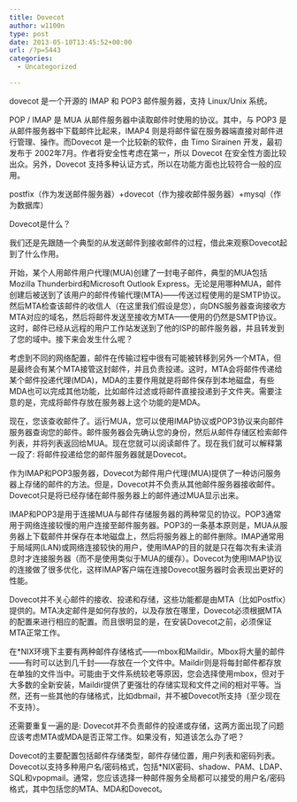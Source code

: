 ```yaml
---
title: Dovecot
author: w1100n
type: post
date: 2013-05-10T13:45:52+00:00
url: /?p=5443
categories:
  - Uncategorized

---
```

dovecot 是一个开源的 IMAP 和 POP3 邮件服务器，支持 Linux/Unix 系统。

POP / IMAP 是 MUA 从邮件服务器中读取邮件时使用的协议。其中，与 POP3 是从邮件服务器中下载邮件比起来，IMAP4 则是将邮件留在服务器端直接对邮件进行管理、操作。而Dovecot 是一个比较新的软件，由 Timo Sirainen 开发，最初发布于 2002年7月。作者将安全性考虑在第一，所以 Dovecot 在安全性方面比较出众。另外，Dovecot 支持多种认证方式，所以在功能方面也比较符合一般的应用。

postfix（作为发送邮件服务器）+dovecot（作为接收邮件服务器）+mysql（作为数据库）

Dovecot是什么？

我们还是先跟随一个典型的从发送邮件到接收邮件的过程，借此来观察Dovecot起到了什么作用。

开始，某个人用邮件用户代理(MUA)创建了一封电子邮件，典型的MUA包括Mozilla Thunderbird和Microsoft Outlook Express。无论是用哪种MUA，邮件创建后被送到了该用户的邮件传输代理(MTA)——传送过程使用的是SMTP协议。然后MTA检查该邮件的收信人（在这里我们假设是您），向DNS服务器查询接收方MTA对应的域名，然后将邮件发送至接收方MTA——使用的仍然是SMTP协议。这时，邮件已经从远程的用户工作站发送到了他的ISP的邮件服务器，并且转发到了您的域中。接下来会发生什么呢？

考虑到不同的网络配置，邮件在传输过程中很有可能被转移到另外一个MTA，但是最终会有某个MTA接管这封邮件，并且负责投递。这时，MTA会将邮件传递给某个邮件投递代理(MDA)，MDA的主要作用就是将邮件保存到本地磁盘，有些MDA也可以完成其他功能，比如邮件过滤或将邮件直接投递到子文件夹。需要注意的是，完成将邮件存放在服务器上这个功能的是MDA。

现在，您该查收邮件了。运行MUA，您可以使用IMAP协议或POP3协议来向邮件服务器查询您的邮件。邮件服务器会先确认您的身份，然后从邮件存储区检索邮件列表，并将列表返回给MUA。现在您就可以阅读邮件了。现在我们就可以解释第一段了: 将邮件投递给您的邮件服务器就是Dovecot。

作为IMAP和POP3服务器，Dovecot为邮件用户代理(MUA)提供了一种访问服务器上存储的邮件的方法。但是，Dovecot并不负责从其他邮件服务器接收邮件。Dovecot只是将已经存储在邮件服务器上的邮件通过MUA显示出来。

IMAP和POP3是用于连接MUA与邮件存储服务器的两种常见的协议。POP3通常用于网络连接较慢的用户连接至邮件服务器。POP3的一条基本原则是，MUA从服务器上下载邮件并保存在本地磁盘上，然后将服务器上的邮件删除。IMAP通常用于局域网(LAN)或网络连接较快的用户，使用IMAP的目的就是只在每次有未读消息时才连接服务器（而不是使用类似于MUA的缓存）。Dovecot为使用IMAP协议的连接做了很多优化，这样IMAP客户端在连接Dovecot服务器时会表现出更好的性能。

Dovecot并不关心邮件的接收、投递和存储，这些功能都是由MTA（比如Postfix）提供的。MTA决定邮件是如何存放的，以及存放在哪里，Dovecot必须根据MTA的配置来进行相应的配置。而且很明显的是，在安装Dovecot之前，必须保证MTA正常工作。

在*NIX环境下主要有两种邮件存储格式——mbox和Maildir。Mbox将大量的邮件——有时可以达到几千封——存放在一个文件中。Maildir则是将每封邮件都存放在单独的文件当中。可能由于文件系统较老等原因，您会选择使用mbox，但对于大多数的全新安装，Maildir提供了更强壮的存储实现和文件之间的相对平等。当然，还有一些其他的存储格式，比如dbmail，并不被Dovecot所支持（至少现在不支持）。

还需要重复一遍的是: Dovecot并不负责邮件的投递或存储，这两方面出现了问题应该考虑MTA或MDA是否正常工作。如果没有，知道该怎么办了吧？

Dovecot的主要配置包括邮件存储类型，邮件存储位置，用户列表和密码列表。Dovecot以支持多种用户名/密码格式，包括*NIX密码、shadow、PAM、LDAP、SQL和vpopmail。通常，您应该选择一种邮件服务全局都可以接受的用户名/密码格式，其中包括您的MTA、MDA和Dovecot。